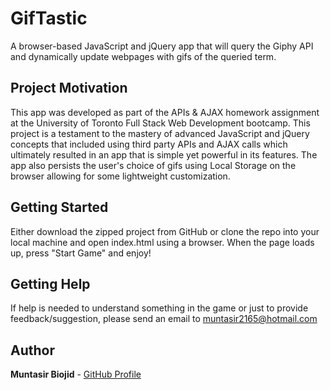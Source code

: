 # GifTastic

A browser-based JavaScript and jQuery app that will query the Giphy API and dynamically update webpages with gifs of the queried term.

## Project Motivation

This app was developed as part of the APIs & AJAX homework assignment at the University of Toronto Full Stack Web Development bootcamp. This project is a testament to the mastery of advanced JavaScript and jQuery concepts that included using third party APIs and AJAX calls which ultimately resulted in an app that is simple yet powerful in its features. The app also persists the user's choice of gifs using Local Storage on the browser allowing for some lightweight customization.

## Getting Started

Either download the zipped project from GitHub or clone the repo into your local machine and open index.html using a browser. When the page loads up, press "Start Game" and enjoy!

## Getting Help

If help is needed to understand something in the game or just to provide feedback/suggestion, please send an email to muntasir2165@hotmail.com

## Author

**Muntasir Biojid** - [GitHub Profile](https://github.com/muntasir2165)